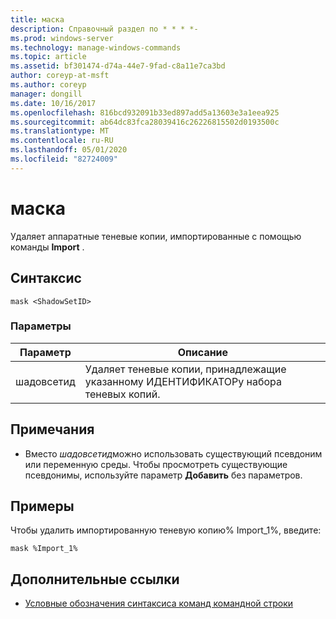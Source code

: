 ```yaml
---
title: маска
description: Справочный раздел по * * * *-
ms.prod: windows-server
ms.technology: manage-windows-commands
ms.topic: article
ms.assetid: bf301474-d74a-44e7-9fad-c8a11e7ca3bd
author: coreyp-at-msft
ms.author: coreyp
manager: dongill
ms.date: 10/16/2017
ms.openlocfilehash: 816bcd932091b33ed897add5a13603e3a1eea925
ms.sourcegitcommit: ab64dc83fca28039416c26226815502d0193500c
ms.translationtype: MT
ms.contentlocale: ru-RU
ms.lasthandoff: 05/01/2020
ms.locfileid: "82724009"
---
```

# <a name="mask"></a>маска



Удаляет аппаратные теневые копии, импортированные с помощью команды **Import** .



## <a name="syntax"></a>Синтаксис

```
mask <ShadowSetID>
```

### <a name="parameters"></a>Параметры

|Параметр|Описание|
|---------|-----------|
|шадовсетид|Удаляет теневые копии, принадлежащие указанному ИДЕНТИФИКАТОРу набора теневых копий.|

## <a name="remarks"></a>Примечания

-   Вместо *шадовсетид*можно использовать существующий псевдоним или переменную среды. Чтобы просмотреть существующие псевдонимы, используйте параметр **Добавить** без параметров.

## <a name="examples"></a>Примеры

Чтобы удалить импортированную теневую копию% Import_1%, введите:
```
mask %Import_1%
```

## <a name="additional-references"></a>Дополнительные ссылки

- [Условные обозначения синтаксиса команд командной строки](command-line-syntax-key.md)